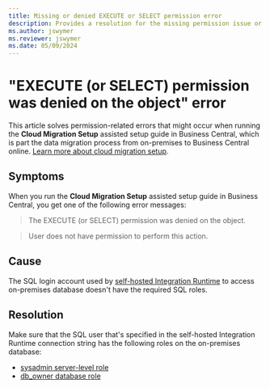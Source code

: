```yaml
---
title: Missing or denied EXECUTE or SELECT permission error
description: Provides a resolution for the missing permission issue or the EXECUTE (or SELECT) permission was denined error in Business Central cloud migration.
ms.author: jswymer
ms.reviewer: jswymer
ms.date: 05/09/2024
---
```

# "EXECUTE (or SELECT) permission was denied on the object" error

This article solves permission-related errors that might occur when running the **Cloud Migration Setup** assisted setup guide in Business Central, which is part the data migration process from on-premises to Business Central online. [Learn more about cloud migration setup](/dynamics365/business-central/dev-itpro/administration/migration-setup).

## Symptoms

When you run the **Cloud Migration Setup** assisted setup guide in Business Central, you get one of the following error messages:

> The EXECUTE (or SELECT) permission was denied on the object.

> User does not have permission to perform this action.

## Cause

The SQL login account used by [self-hosted Integration Runtime](/azure/data-factory/create-self-hosted-integration-runtime?tabs=data-factory) to access on-premises database doesn't have the required SQL roles.

## Resolution

Make sure that the SQL user that's specified in the self-hosted Integration Runtime connection string has the following roles on the on-premises database:

- [sysadmin server-level role](/sql/relational-databases/security/authentication-access/server-level-roles?view=sql-server-ver16#fixed-server-level-roles)
- [db_owner database role](/sql/relational-databases/security/authentication-access/database-level-roles?view=sql-server-ver16#fixed-database-roles)
